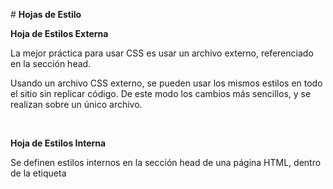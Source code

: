 ﻿﻿# **Hojas de Estilo**﻿**Hoja de Estilos Externa**La mejor práctica para usar CSS es usar un archivo externo, referenciado en la sección head.Usando un archivo CSS externo, se pueden usar los mismos estilos en todo el sitio sin replicar código. De este modo los cambios más sencillos, y se realizan sobre un único archivo.​<head><link rel="stylesheet" type="text/css" href="estilo.css"></head>​**Hoja de Estilos Interna**Se definen estilos internos en la sección head de una página HTML, dentro de la etiqueta <style>.Como el estilo es definido para cada página, una modificación sólo afectaría a una y NO a todas.Mezcla estructura y estilos.​**NO ES UNA BUENA PRÁCTICA.****Estilo en línea**Un estilo en línea pierde muchas de las ventajas (casi todas) de una hoja de estilo.Mezcla el contenido con la estilos.​**NO ES UNA BUENA PRÁCTICA.**